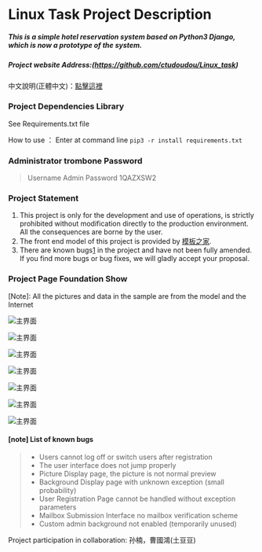 # Linux Task Project Description
##### This is a simple hotel reservation system based on Python3 Django, which is now a prototype of the system.

##### Project website Address:(https://github.com/ctudoudou/Linux_task)

中文說明(正體中文)：[點擊這裡](./README-zh.md) 

### Project Dependencies Library
See Requirements.txt file

How to use ： Enter at command line ```pip3 -r install requirements.txt```

### Administrator trombone Password

> Username Admin
> Password 1QAZXSW2

### Project Statement

1. This project is only for the development and use of operations, is strictly prohibited without modification directly to the production environment. All the consequences are borne by the user.
2. The front end model of this project is provided by [模板之家](http://www.mycodes.net/).
3. There are known bugs[1](#note-list-of-known-bugs) in the project and have not been fully amended. If you find more bugs or bug fixes, we will gladly accept your proposal.




### Project Page Foundation Show

[Note]: All the pictures and data in the sample are from the model and the Internet



![主界面](./imgs/截圖1.jpg)



![主界面](./imgs/截圖3.jpg)



![主界面](./imgs/截圖2.jpg)



![主界面](./imgs/截圖4.jpg)



![主界面](./imgs/admin截圖1.jpg)



![主界面](./imgs/admin截圖3.jpg)



![主界面](./imgs/admin截圖2.jpg)



#### [note] List of known bugs

> - Users cannot log off or switch users after registration
> - The user interface does not jump properly
> - Picture Display page, the picture is not normal preview
> - Background Display page with unknown exception (small probability)
> - User Registration Page cannot be handled without exception parameters
> - Mailbox Submission Interface no mailbox verification scheme
> - Custom admin background not enabled (temporarily unused)



Project participation in collaboration: 孙楠，曹國鴻(土豆豆)
